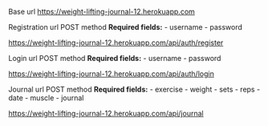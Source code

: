 Base url
https://weight-lifting-journal-12.herokuapp.com


Registration url
POST method
**Required fields:**
    - username
    - password

https://weight-lifting-journal-12.herokuapp.com/api/auth/register


Login url
POST method
**Required fields:**
    - username
    - password

https://weight-lifting-journal-12.herokuapp.com/api/auth/login


Journal url
POST method
**Required fields:**
    - exercise
    - weight
    - sets
    - reps
    - date
    - muscle
    - journal

https://weight-lifting-journal-12.herokuapp.com/api/journal